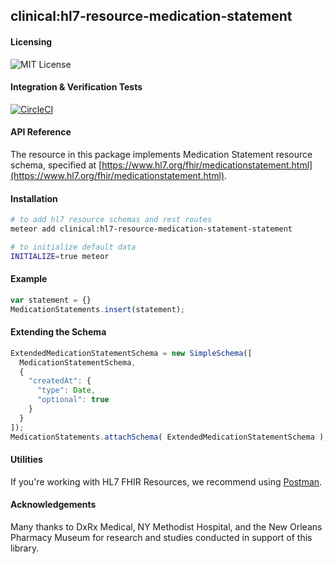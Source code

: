 ## clinical:hl7-resource-medication-statement

#### Licensing  
![MIT License](https://img.shields.io/badge/license-MIT-blue.svg)


#### Integration & Verification Tests  
[![CircleCI](https://circleci.com/gh/clinical-meteor/hl7-resource-medication-statement/tree/master.svg?style=svg)](https://circleci.com/gh/clinical-meteor/hl7-resource-medication-statement/tree/master)


#### API Reference  
The resource in this package implements Medication Statement resource schema, specified at [https://www.hl7.org/fhir/medicationstatement.html](https://www.hl7.org/fhir/medicationstatement.html). 



#### Installation  

````bash
# to add hl7 resource schemas and rest routes
meteor add clinical:hl7-resource-medication-statement-statement

# to initialize default data
INITIALIZE=true meteor
````


#### Example   

```js
var statement = {}
MedicationStatements.insert(statement);
```


#### Extending the Schema

```js
ExtendedMedicationStatementSchema = new SimpleSchema([
  MedicationStatementSchema,
  {
    "createdAt": {
      "type": Date,
      "optional": true
    }
  }
]);
MedicationStatements.attachSchema( ExtendedMedicationStatementSchema );
```


#### Utilities  

If you're working with HL7 FHIR Resources, we recommend using [Postman](https://chrome.google.com/webstore/detail/postman/fhbjgbiflinjbdggehcddcbncdddomop?hl=en).



#### Acknowledgements     

Many thanks to DxRx Medical, NY Methodist Hospital, and the New Orleans Pharmacy Museum for research and studies conducted in support of this library.  